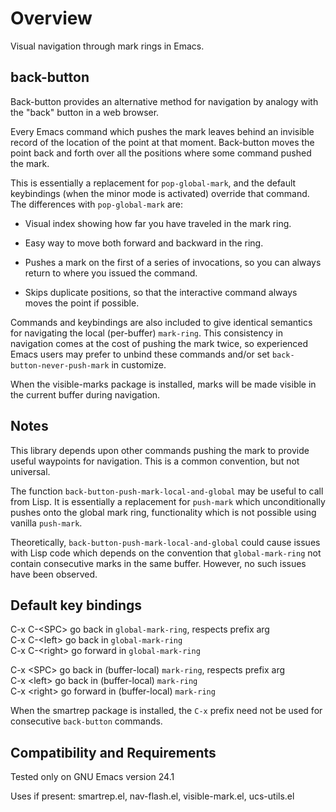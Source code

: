Overview
===========

Visual navigation through mark rings in Emacs.

back-button
-----------
Back-button provides an alternative method for navigation by
analogy with the "back" button in a web browser.

Every Emacs command which pushes the mark leaves behind an
invisible record of the location of the point at that moment.
Back-button moves the point back and forth over all the positions
where some command pushed the mark.

This is essentially a replacement for `pop-global-mark`, and the
default keybindings (when the minor mode is activated) override
that command.  The differences with `pop-global-mark` are:

* Visual index showing how far you have traveled in the
	mark ring.

* Easy way to move both forward and backward in the ring.

* Pushes a mark on the first of a series of invocations, so you
	can always return to where you issued the command.

* Skips duplicate positions, so that the interactive command
	always moves the point if possible.

Commands and keybindings are also included to give identical
semantics for navigating the local (per-buffer) `mark-ring`.  This
consistency in navigation comes at the cost of pushing the mark
twice, so experienced Emacs users may prefer to unbind these
commands and/or set `back-button-never-push-mark` in customize.

When the visible-marks package is installed, marks will be
made visible in the current buffer during navigation.

Notes
-----------
This library depends upon other commands pushing the mark to
provide useful waypoints for navigation.  This is a common
convention, but not universal.

The function `back-button-push-mark-local-and-global` may be
useful to call from Lisp.  It is essentially a replacement for
`push-mark` which unconditionally pushes onto the global mark
ring, functionality which is not possible using vanilla
`push-mark`.

Theoretically, `back-button-push-mark-local-and-global` could
cause issues with Lisp code which depends on the convention that
`global-mark-ring` not contain consecutive marks in the same
buffer.  However, no such issues have been observed.

Default key bindings
-----------
C-x C-&lt;SPC&gt;    go back in `global-mark-ring`, respects prefix arg  
C-x C-&lt;left&gt;   go back in `global-mark-ring`  
C-x C-&lt;right&gt;  go forward in `global-mark-ring`  

C-x &lt;SPC&gt;      go back in (buffer-local) `mark-ring`, respects prefix arg  
C-x &lt;left&gt;     go back in (buffer-local) `mark-ring`  
C-x &lt;right&gt;    go forward in (buffer-local) `mark-ring`  

When the smartrep package is installed, the `C-x` prefix need not
be used for consecutive `back-button` commands.

Compatibility and Requirements
------------------------------
Tested only on GNU Emacs version 24.1

Uses if present: smartrep.el, nav-flash.el, visible-mark.el,
ucs-utils.el

